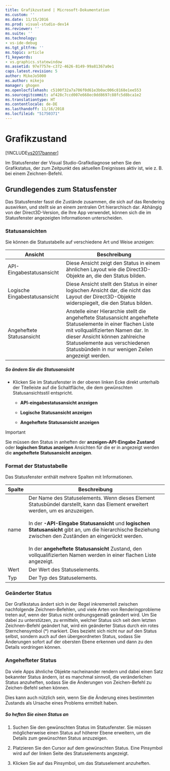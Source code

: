 ```yaml
---
title: Grafikzustand | Microsoft-Dokumentation
ms.custom: ''
ms.date: 11/15/2016
ms.prod: visual-studio-dev14
ms.reviewer: ''
ms.suite: ''
ms.technology:
- vs-ide-debug
ms.tgt_pltfrm: ''
ms.topic: article
f1_keywords:
- vs.graphics.statewindow
ms.assetid: 97e7757e-c372-4626-8149-99a81367a0e1
caps.latest.revision: 5
author: MikeJo5000
ms.author: mikejo
manager: ghogen
ms.openlocfilehash: c5100f32a7a706f0d61e3b0ac006c8168e1ee553
ms.sourcegitcommit: af428c7ccd007e668ec0dd8697c88fc5d8bca1e2
ms.translationtype: HT
ms.contentlocale: de-DE
ms.lasthandoff: 11/16/2018
ms.locfileid: "51750371"
---
```

# <a name="graphics-state"></a>Grafikzustand
[!INCLUDE[vs2017banner](../includes/vs2017banner.md)]

Im Statusfenster der Visual Studio-Grafikdiagnose sehen Sie den Grafikstatus, der zum Zeitpunkt des aktuellen Ereignisses aktiv ist, wie z. B. bei einem Zeichnen-Befehl.  
  
## <a name="understanding-the-state-window"></a>Grundlegendes zum Statusfenster  
 Das Statusfenster fasst die Zustände zusammen, die sich auf das Rendering auswirken, und stellt sie an einem zentralen Ort hierarchisch dar. Abhängig von der Direct3D-Version, die Ihre App verwendet, können sich die im Statusfenster angezeigten Informationen unterscheiden.  
  
### <a name="state-views"></a>Statusansichten  
 Sie können die Statustabelle auf verschiedene Art und Weise anzeigen:  
  
|Ansicht|Beschreibung|  
|----------|-----------------|  
|API-Eingabestatusansicht|Diese Ansicht zeigt den Status in einem ähnlichen Layout wie die Direct3D-Objekte an, die den Status bilden.|  
|Logische Eingabestatusansicht|Diese Ansicht stellt den Status in einer logischen Ansicht dar, die nicht das Layout der Direct3D-Objekte widerspiegelt, die den Status bilden.|  
|Angeheftete Statusansicht|Anstelle einer Hierarchie stellt die angeheftete Statusansicht angeheftete Statuselemente in einer flachen Liste mit vollqualifizierten Namen dar. In dieser Ansicht können zahlreiche Statuselemente aus verschiedenen Statusbündeln in nur wenigen Zeilen angezeigt werden.|  
  
##### <a name="to-change-the-state-view"></a>So ändern Sie die Statusansicht  
  
-   Klicken Sie im Statusfenster in der oberen linken Ecke direkt unterhalb der Titelleiste auf die Schaltfläche, die dem gewünschten Statusansichtsstil entspricht.  
  
    -   **API-eingabestatusansicht anzeigen**  
  
    -   **Logische Statusansicht anzeigen**  
  
    -   **Angeheftete Statusansicht anzeigen**  
  
> [!IMPORTANT]
>  Sie müssen den Status in anheften der **anzeigen-API-Eingabe Zustand** oder **logischen Status anzeigen** Ansichten für die er in angezeigt werden die **angeheftete Statusansicht anzeigen**.  
  
### <a name="state-table-format"></a>Format der Statustabelle  
 Das Statusfenster enthält mehrere Spalten mit Informationen.  
  
|Spalte|Beschreibung|  
|------------|-----------------|  
|name|Der Name des Statuselements. Wenn dieses Element Statusbündel darstellt, kann das Element erweitert werden, um es anzuzeigen.<br /><br /> In der **-API-Eingabe Statusansicht** und **logischen Statusansicht** gibt an, um die hierarchische Beziehung zwischen den Zuständen an eingerückt werden.<br /><br /> In der **angeheftete Statusansicht** Zustand, den vollqualifizierten Namen werden in einer flachen Liste angezeigt.|  
|Wert|Der Wert des Statuselements.|  
|Typ|Der Typ des Statuselements.|  
  
### <a name="changed-state"></a>Geänderter Status  
 Der Grafikstatus ändert sich in der Regel inkrementell zwischen nachfolgende Zeichnen-Befehlen, und viele Arten von Renderingprobleme treten auf, wenn der Status nicht ordnungsgemäß geändert wird. Um Sie dabei zu unterstützen, zu ermitteln, welcher Status sich seit dem letzten Zeichnen-Befehl geändert hat, wird ein geänderter Status durch ein rotes Sternchensymbol (*) markiert. Dies bezieht sich nicht nur auf den Status selbst, sondern auch auf den übergeordneten Status, sodass Sie Änderungen sofort auf der obersten Ebene erkennen und dann zu den Details vordringen können.  
  
### <a name="pinning-state"></a>Angehefteter Status  
 Da viele Apps ähnliche Objekte nacheinander rendern und dabei einen Satz bekannter Status ändern, ist es manchmal sinnvoll, die veränderlichen Status anzuheften, sodass Sie die Änderungen von Zeichen-Befehl zu Zeichen-Befehl sehen können.  
  
 Dies kann auch nützlich sein, wenn Sie die Änderung eines bestimmten Zustands als Ursache eines Problems ermittelt haben.  
  
##### <a name="to-pin-state-in-place"></a>So heften Sie einen Status an  
  
1.  Suchen Sie den gewünschten Status im Statusfenster. Sie müssen möglicherweise einen Status auf höherer Ebene erweitern, um die Details zum gewünschten Status anzuzeigen.  
  
2.  Platzieren Sie den Cursor auf dem gewünschten Status. Eine Pinsymbol wird auf der linken Seite des Statuselements angezeigt.  
  
3.  Klicken Sie auf das Pinsymbol, um das Statuselement anzuheften.



